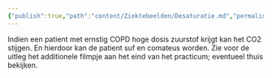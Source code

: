 ```yaml
---
{"publish":true,"path":"content/Ziektebeelden/Desaturatie.md","permalink":"/content/ziektebeelden/desaturatie/","title":"Desaturatie","tags":["Acute_Geneeskunde","Ziektebeeld"]}
---
```






Indien een patient met ernstig COPD hoge dosis zuurstof krijgt kan het CO2 stijgen. En hierdoor kan de patient suf en comateus worden. Zie voor de uitleg het additionele filmpje aan het eind van het practicum; eventueel thuis bekijken.